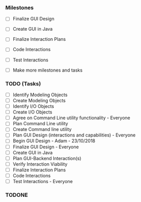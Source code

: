 ### Milestones
- [ ] Finalize GUI Design
- [ ] Create GUI in Java
- [ ] Finalize Interaction Plans
- [ ] Code Interactions
- [ ] Test Interactions
- [ ] Make more milestones and tasks


### TODO (Tasks)
- [ ] Identify Modeling Objects 
- [ ] Create Modeling Objects 
- [ ] Identify I/O Objects
- [ ] Create I/O Objects
- [ ] Agree on Command Line utility functionality - Everyone
- [ ] Plan Command Line utility
- [ ] Create Command line utility
- [ ] Plan GUI Design (interactions and capabilities) - Everyone
- [ ] Begin GUI Design - Adam - 23/10/2018
- [ ] Finalize GUI Design - Everyone
- [ ] Create GUI in Java
- [ ] Plan GUI-Backend Interaction(s)
- [ ] Verify Interaction Viability
- [ ] Finalize Interaction Plans
- [ ] Code Interactions
- [ ] Test Interactions - Everyone

<!-- - [ ] Make modeling Objects serializable to read and write to file -->


### TODONE
<!--
* Identify Modeling Objects
  * Heater, Cooler, TempSensor
* Create Modeling Objects
  * Extra stuff
* Identify I/O Objects
  * Extra stuff
* Create I/O Objects
  * Extra stuff
* Agree on Command Line utility functionality
  * Extra stuff
* Plan Command Line utility
  * Extra stuff
* Create Command line utility
  * Extra stuff
* Agree on GUI Design layout
  * Extra stuff
* Build GUI Design Layout
  * Extra stuff
-->
